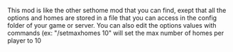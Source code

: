 This mod is like the other sethome mod that you can find, exept that all the options and homes are stored in a file that you can access in the config folder of your game or server.
You can also edit the options values with commands (ex: "/setmaxhomes 10" will set the max number of homes per player to 10
